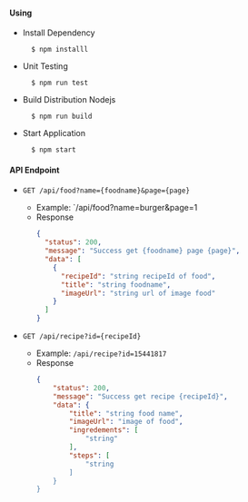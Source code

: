 #### Using

- Install Dependency
  ```
    $ npm installl
  ```
- Unit Testing
  ```
    $ npm run test
  ```
- Build Distribution Nodejs
  ```
    $ npm run build
  ```
- Start Application
  ```
    $ npm start
  ```

#### API Endpoint

- `GET /api/food?name={foodname}&page={page}`

  - Example: `/api/food?name=burger&page=1
  - Response
    ```json
    {
      "status": 200,
      "message": "Success get {foodname} page {page}",
      "data": [
        {
          "recipeId": "string recipeId of food",
          "title": "string foodname",
          "imageUrl": "string url of image food"
        }
      ]
    }
    ```

- `GET /api/recipe?id={recipeId}`
  - Example: `/api/recipe?id=15441817`
  - Response
    ```json
    {
        "status": 200,
        "message": "Success get recipe {recipeId}",
        "data": {
            "title": "string food name",
            "imageUrl": "image of food",
            "ingredements": [
                "string"
            ],
            "steps": [
                "string
            ]
        }
    }
    ```
